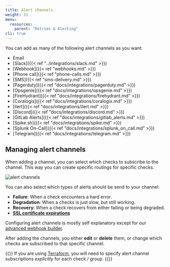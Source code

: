```yaml
---
title: Alert channels
weight: 31
menu:
  resources:
    parent: "Retries & Alerting"
cli: true
---
```


You can add as many of the following alert channels as you want:

- Email
- [Slack]({{< ref "../integrations/slack.md" >}})
- [Webhook]({{< ref "webhooks.md" >}})
- [Phone call]({{< ref "phone-calls.md" >}})
- [SMS]({{< ref "sms-delivery.md" >}})
- [Pagerduty]({{< ref "docs/integrations/pagerduty.md" >}})
- [Opsgenie]({{< ref "docs/integrations/opsgenie.md" >}})
- [FireHydrant]({{< ref "docs/integrations/firehydrant.md" >}})
- [Coralogix]({{< ref "docs/integrations/coralogix.md" >}})
- [ilert]({{< ref "docs/integrations/ilert.md" >}})
- [Discord]({{< ref "docs/integrations/discord.md" >}})
- [GitLab Alerts]({{< ref "docs/integrations/gitlab_alerts.md" >}})
- [Spike.sh]({{< ref "docs/integrations/spike.md" >}})
- [Splunk On-Call]({{< ref "docs/integrations/splunk_on_call.md" >}})
- [Telegram]({{< ref "docs/integrations/telegram.md" >}})

## Managing alert channels

When adding a channel, you can select which checks to subscribe to the channel. This way you can create specific routings
for specific checks.

![alert channels](/docs/images/alerting/alert-channels.png)

You can also select which types of alerts should be send to your channel:

- **Failure**: When a check encounters a hard error.
- **Degradation**: When a checks is just slow, but still working.
- **Recovery**: When a check recovers from either failing or being degraded.
- [**SSL certificate expirations**](/docs/alerting/ssl-expiration/)

Configuring alert channels is mostly self explanatory except for our [advanced webhook builder](/docs/alerting/webhooks).

After adding the channels, you either **edit** or **delete** them, or change which checks are subscribed to that specific channel.

{{<info >}}
If you are using [Terraform](/docs/integrations/terraform), you will need to specify alert channel subscriptions _explicitly_ for each check / group.
{{</info >}}

